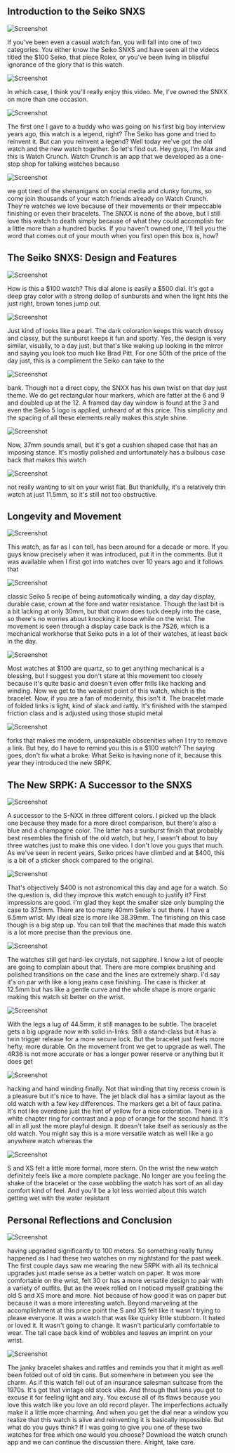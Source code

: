 ## Introduction to the Seiko SNXS

![Screenshot](screenshots/screenshot_10.png)

If you've been even a casual watch fan, you will fall into one of two categories. You either know the Seiko SNXS and have seen all the videos titled the $100 Seiko, that piece Rolex, or you've been living in blissful ignorance of the glory that is this watch.

![Screenshot](screenshots/screenshot_20.png)

In which case, I think you'll really enjoy this video. Me, I've owned the SNXX on more than one occasion.

![Screenshot](screenshots/screenshot_30.png)

The first one I gave to a buddy who was going on his first big boy interview years ago, this watch is a legend, right? The Seiko has gone and tried to reinvent it. But can you reinvent a legend? Well today we've got the old watch and the new watch together. So let's find out. Hey guys, I'm Max and this is Watch Crunch. Watch Crunch is an app that we developed as a one-stop shop for talking watches because

![Screenshot](screenshots/screenshot_70.png)

we got tired of the shenanigans on social media and clunky forums, so come join thousands of your watch friends already on Watch Crunch. They're watches we love because of their movements or their impeccable finishing or even their bracelets. The SNXX is none of the above, but I still love this watch to death simply because of what they could accomplish for a little more than a hundred bucks. If you haven't owned one, I'll tell you the word that comes out of your mouth when you first open this box is, how?

## The Seiko SNXS: Design and Features

![Screenshot](screenshots/screenshot_90.png)

How is this a $100 watch? This dial alone is easily a $500 dial. It's got a deep gray color with a strong dollop of sunbursts and when the light hits the just right, brown tones jump out.

![Screenshot](screenshots/screenshot_100.png)

Just kind of looks like a pearl. The dark coloration keeps this watch dressy and classy, but the sunburst keeps it fun and sporty. Yes, the design is very similar, visually, to a day just, but that's like waking up looking in the mirror and saying you look too much like Brad Pitt. For one 50th of the price of the day just, this is a compliment the Seiko can take to the

![Screenshot](screenshots/screenshot_130.png)

bank. Though not a direct copy, the SNXX has his own twist on that day just theme. We do get rectangular hour markers, which are fatter at the 6 and 9 and doubled up at the 12. A framed day day window is found at the 3 and even the Seiko 5 logo is applied, unheard of at this price. This simplicity and the spacing of all these elements really makes this style shine.

![Screenshot](screenshots/screenshot_140.png)

Now, 37mm sounds small, but it's got a cushion shaped case that has an imposing stance. It's mostly polished and unfortunately has a bulbous case back that makes this watch

![Screenshot](screenshots/screenshot_150.png)

not really wanting to sit on your wrist flat. But thankfully, it's a relatively thin watch at just 11.5mm, so it's still not too obstructive.

## Longevity and Movement

![Screenshot](screenshots/screenshot_160.png)

This watch, as far as I can tell, has been around for a decade or more. If you guys know precisely when it was introduced, put it in the comments. But it was available when I first got into watches over 10 years ago and it follows that

![Screenshot](screenshots/screenshot_170.png)

classic Seiko 5 recipe of being automatically winding, a day day display, durable case, crown at the fore and water resistance. Though the last bit is a bit lacking at only 30mm, but that crown does tuck deeply into the case, so there's no worries about knocking it loose while on the wrist. The movement is seen through a display case back is the 7S26, which is a mechanical workhorse that Seiko puts in a lot of their watches, at least back in the day.

![Screenshot](screenshots/screenshot_220.png)

Most watches at $100 are quartz, so to get anything mechanical is a blessing, but I suggest you don't stare at this movement too closely because it's quite basic and doesn't even offer frills like hacking and winding. Now we get to the weakest point of this watch, which is the bracelet. Now, if you are a fan of modernity, this isn't it. The bracelet made of folded links is light, kind of slack and rattly. It's finished with the stamped friction class and is adjusted using those stupid metal

![Screenshot](screenshots/screenshot_230.png)

forks that makes me modern, unspeakable obscenities when I try to remove a link. But hey, do I have to remind you this is a $100 watch? The saying goes, don't fix what a broke. What Seiko is having none of it, because this year they introduced the new SRPK.

## The New SRPK: A Successor to the SNXS

![Screenshot](screenshots/screenshot_260.png)

A successor to the S-NXX in three different colors. I picked up the black one because they made for a more direct comparison, but there's also a blue and a champagne color. The latter has a sunburst finish that probably best resembles the finish of the old watch, but hey, I wasn't about to buy three watches just to make this one video. I don't love you guys that much. As we've seen in recent years, Seiko prices have climbed and at $400, this is a bit of a sticker shock compared to the original.

![Screenshot](screenshots/screenshot_290.png)

That's objectively $400 is not astronomical this day and age for a watch. So the question is, did they improve this watch enough to justify it? First impressions are good. I'm glad they kept the smaller size only bumping the case to 37.5mm. There are too many 40mm Seiko's out there. I have a 6.5mm wrist. My ideal size is more like 38.39mm. The finishing on this case though is a big step up. You can tell that the machines that made this watch is a lot more precise than the previous one.

![Screenshot](screenshots/screenshot_320.png)

The watches still get hard-lex crystals, not sapphire. I know a lot of people are going to complain about that. There are more complex brushing and polished transitions on the case and the lines are extremely sharp. I'd say it's on par with like a long jeans case finishing. The case is thicker at 12.5mm but has like a gentle curve and the whole shape is more organic making this watch sit better on the wrist.

![Screenshot](screenshots/screenshot_330.png)

With the legs a lug of 44.5mm, it still manages to be subtle. The bracelet gets a big upgrade now with solid in-links. Still a stand-class but it has a twin trigger release for a more secure lock. But the bracelet just feels more hefty, more durable. On the movement front we get to upgrade as well. The 4R36 is not more accurate or has a longer power reserve or anything but it does get

![Screenshot](screenshots/screenshot_370.png)

hacking and hand winding finally. Not that winding that tiny recess crown is a pleasure but it's nice to have. The jet black dial has a similar layout as the old watch with a few key differences. The markers get a bit of faux patina. It's not like overdone just the hint of yellow for a nice coloration. There is a white chapter ring for contrast and a pop of orange for the second hand. It's all in all just the more playful design. It doesn't take itself as seriously as the old watch. You might say this is a more versatile watch as well like a go anywhere watch whereas the

![Screenshot](screenshots/screenshot_390.png)

S and XS felt a little more formal, more stern. On the wrist the new watch definitely feels like a more complete package. No longer are you feeling the shake of the bracelet or the case wobbling the watch has sort of an all day comfort kind of feel. And you'll be a lot less worried about this watch getting wet with the water resistant

## Personal Reflections and Conclusion

![Screenshot](screenshots/screenshot_420.png)

having upgraded significantly to 100 meters. So something really funny happened as I had these two watches on my nightstand for the past week. The first couple days saw me wearing the new SRPK with all its technical upgrades just made sense as a better watch on paper. It was more comfortable on the wrist, felt 30 or has a more versatile design to pair with a variety of outfits. But as the week rolled on I noticed myself grabbing the old S and XS more and more. Not because of how good it was on paper but because it was a more interesting watch. Beyond marveling at the accomplishment at this price point the S and XS felt like it wasn't trying to please everyone. It was a watch that was like quirky little stubborn. It hated or loved it. It wasn't going to change. It wasn't particularly comfortable to wear. The tall case back kind of wobbles and leaves an imprint on your wrist.

![Screenshot](screenshots/screenshot_500.png)

The janky bracelet shakes and rattles and reminds you that it might as well been folded out of old tin cans. But somewhere in between you see the charm. As if this watch fell out of an insurance salesman suitcase from the 1970s. It's got that vintage old stock vibe. And through that lens you get to excuse it for feeling light and airy. You excuse all of its flaws because you love this watch like you love an old record player. The imperfections actually make it a little more charming. And when you get the dial near a window you realize that this watch is alive and reinventing it is basically impossible. But what do you guys think? If I was going to give you one of these two watches for free which one would you choose? Download the watch crunch app and we can continue the discussion there. Alright, take care.